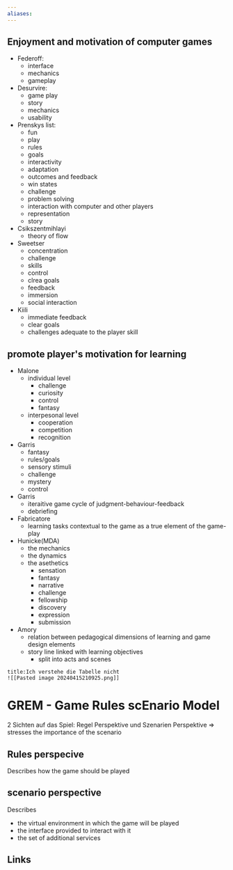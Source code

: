 ```yaml
---
aliases: 
---
```

## Enjoyment and motivation of computer games
- Federoff: 
	- interface
	- mechanics
	- gameplay
- Desurvire: 
	- game play
	- story
	- mechanics
	- usability
- Prenskys list: 
	- fun
	- play
	- rules
	- goals
	- interactivity
	- adaptation
	- outcomes and feedback
	- win states
	- challenge
	- problem solving
	- interaction with computer and other players
	- representation
	- story
- Csikszentmihlayi
	- theory of flow
- Sweetser
	- concentration
	- challenge
	- skills
	- control
	- clrea goals
	- feedback
	- immersion
	- social interaction
- Kiili
	- immediate feedback
	- clear goals
	- challenges adequate to the player skill
## promote player's motivation for learning
- Malone
	- individual level
		- challenge
		- curiosity
		- control
		- fantasy
	- interpesonal level
		- cooperation
		- competition
		- recognition
- Garris
	- fantasy
	- rules/goals
	- sensory stimuli
	- challenge
	- mystery
	- control
- Garris
	- iteraitive game cycle of judgment-behaviour-feedback
	- debriefing
- Fabricatore
	- learning tasks contextual to the game as a true element of the game-play
- Hunicke(MDA)
	- the mechanics
	- the dynamics
	- the asethetics
		- sensation
		- fantasy
		- narrative
		- challenge
		- fellowship
		- discovery
		- expression
		- submission
- Amory
	- relation between pedagogical dimensions of learning and game design elements
	- story line linked with learning objectives
		- split into acts and scenes

```ad-question
title:Ich verstehe die Tabelle nicht
![[Pasted image 20240415210925.png]]
```

# GREM - Game Rules scEnario Model
2 Sichten auf das Spiel: Regel Perspektive und Szenarien Perspektive
=> stresses the importance of the scenario
## Rules perspecive
Describes how the game should be played
## scenario perspective
Describes 
- the virtual environment in which the game will be played
- the interface provided to interact with it
- the set of additional services
## Links